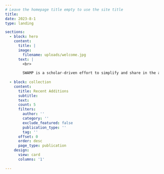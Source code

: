 ```yaml
---
# Leave the homepage title empty to use the site title
title:
date: 2023-8-1
type: landing

sections:
  - block: hero
    content:
      title: |
      image:
        filename: uploads/welcome.jpg
      text: |
        <br>
        
        SWAMP is a scholar-driven effort to simplify and share in the analysis of spatial data in the social sciences. Click on the the archive link to explore submitted data.
  
  - block: collection
    content:
      title: Recent Additions
      subtitle:
      text:
      count: 5
      filters:
        author: ''
        category: ''
        exclude_featured: false
        publication_type: ''
        tag: ''
      offset: 0
      order: desc
      page_type: publication
    design:
      view: card
      columns: '1'
  
---		
```

